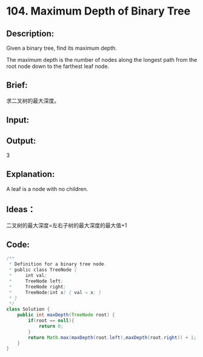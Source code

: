 # 104. Maximum Depth of Binary Tree

## Description:

Given a binary tree, find its maximum depth.

The maximum depth is the number of nodes along the longest path from the root node down to the farthest leaf node.

## Brief:

求二叉树的最大深度。

## Input:



## Output:

3

## Explanation:

A leaf is a node with no children.

## Ideas：

二叉树的最大深度=左右子树的最大深度的最大值+1

## Code:

```java
/**
 * Definition for a binary tree node.
 * public class TreeNode {
 *     int val;
 *     TreeNode left;
 *     TreeNode right;
 *     TreeNode(int x) { val = x; }
 * }
 */
class Solution {
    public int maxDepth(TreeNode root) {
        if(root == null){
            return 0;
        }
        return Math.max(maxDepth(root.left),maxDepth(root.right)) + 1;
    }
}
```

